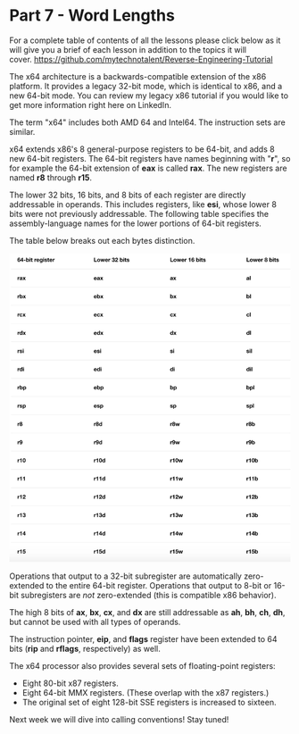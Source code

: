 # Part 7 - Word Lengths

For a complete table of contents of all the lessons please click below as it will give you a brief of each lesson in addition to the topics it will cover.&nbsp;https://github.com/mytechnotalent/Reverse-Engineering-Tutorial

The x64 architecture is a backwards-compatible extension of the x86 platform. It provides a legacy 32-bit mode, which is identical to x86, and a new 64-bit mode.&nbsp;You can review my legacy x86 tutorial if you would like to get more information right here on LinkedIn.

The term "x64" includes both AMD 64 and Intel64. The instruction sets are similar.

x64 extends x86's 8 general-purpose registers to be 64-bit, and adds 8 new 64-bit registers. The 64-bit registers have names beginning with "__r__", so for example the 64-bit extension of __eax__ is called __rax__. The new registers are named __r8__ through __r15__.

The lower 32 bits, 16 bits, and 8 bits of each register are directly addressable in operands. This includes registers, like __esi__, whose lower 8 bits were not previously addressable. The following table specifies the assembly-language names for the lower portions of 64-bit registers.

The table below breaks out each bytes distinction.

<div class="slate-resizable-image-embed slate-image-embed__resize-full-width"><img src="/imgs/1538735142722.jpg"/></div>

Operations that output to a 32-bit subregister are automatically zero-extended to the entire 64-bit register. Operations that output to 8-bit or 16-bit subregisters are _not_ zero-extended (this is compatible x86 behavior).

The high 8 bits of __ax__, __bx__, __cx__, and __dx__ are still addressable as __ah__, __bh__, __ch__, __dh__, but cannot be used with all types of operands.

The instruction pointer, __eip__, and __flags__ register have been extended to 64 bits (__rip__ and __rflags__, respectively) as well.

The x64 processor also provides several sets of floating-point registers:

*   Eight 80-bit x87 registers.
*   Eight 64-bit MMX registers. (These overlap with the x87 registers.)
*   The original set of eight 128-bit SSE registers is increased to sixteen.

Next week we will dive into calling conventions! Stay tuned!